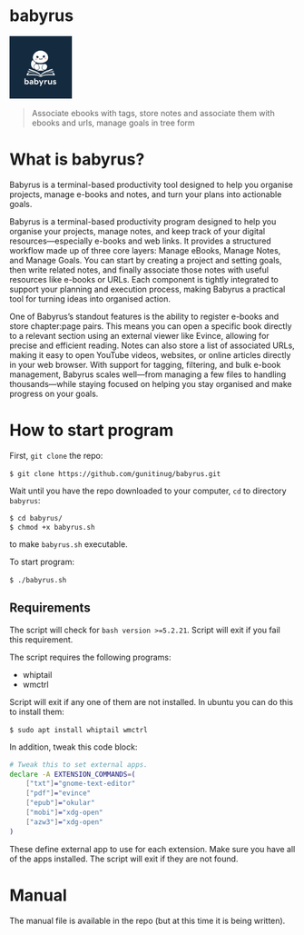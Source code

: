 # babyrus
<img src="./babyrus.jpeg" height=110>

> Associate ebooks with tags, store notes and associate them with ebooks and urls, manage goals in tree form

# What is babyrus?
Babyrus is a terminal-based productivity tool designed to help you organise projects, manage e-books and notes, and turn your plans into actionable goals.

Babyrus is a terminal-based productivity program designed to help you organise your projects, manage notes, and keep track of your digital resources—especially e-books and web links. It provides a structured workflow made up of three core layers: Manage eBooks, Manage Notes, and Manage Goals. You can start by creating a project and setting goals, then write related notes, and finally associate those notes with useful resources like e-books or URLs. Each component is tightly integrated to support your planning and execution process, making Babyrus a practical tool for turning ideas into organised action.

One of Babyrus’s standout features is the ability to register e-books and store chapter:page pairs. This means you can open a specific book directly to a relevant section using an external viewer like Evince, allowing for precise and efficient reading. Notes can also store a list of associated URLs, making it easy to open YouTube videos, websites, or online articles directly in your web browser. With support for tagging, filtering, and bulk e-book management, Babyrus scales well—from managing a few files to handling thousands—while staying focused on helping you stay organised and make progress on your goals.

# How to start program
First, `git clone` the repo:

`$ git clone https://github.com/gunitinug/babyrus.git`

Wait until you have the repo downloaded to your computer, `cd` to directory `babyrus`:

```
$ cd babyrus/
$ chmod +x babyrus.sh
```

to make `babyrus.sh` executable.

To start program:

`$ ./babyrus.sh`

## Requirements

The script will check for `bash version >=5.2.21`. Script will exit if you fail this requirement.

The script requires the following programs:
- whiptail
- wmctrl

Script will exit if any one of them are not installed. In ubuntu you can do this to install them:

`$ sudo apt install whiptail wmctrl`

In addition, tweak this code block:

```bash
# Tweak this to set external apps.
declare -A EXTENSION_COMMANDS=(
    ["txt"]="gnome-text-editor"
    ["pdf"]="evince"
    ["epub"]="okular"
    ["mobi"]="xdg-open"
    ["azw3"]="xdg-open"
)
```

These define external app to use for each extension. Make sure you have all of the apps installed. The script will exit if they are not found.

# Manual
The manual file is available in the repo (but at this time it is being written).

